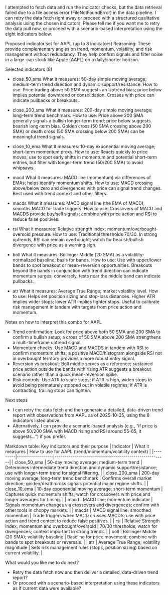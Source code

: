 I attempted to fetch data and run the indicator checks, but the data retrieval failed due to a file access error (FileNotFoundError) in the data pipeline. I can retry the data fetch right away or proceed with a structured qualitative analysis using the chosen indicators. Please tell me if you want me to retry the data pull now, or proceed with a scenario-based interpretation using the eight indicators below.

Proposed indicator set for AAPL (up to 8 indicators)
Reasoning: These provide complementary angles on trend, momentum, volatility, and risk management without redundancy. They help confirm signals and filter noise in a large-cap stock like Apple (AAPL) on a daily/shorter horizon.

Selected indicators (8)
- close_50_sma
  What it measures: 50-day simple moving average; medium-term trend direction and dynamic support/resistance.
  How to use: Price trading above 50 SMA suggests an Uptrend bias; price below implies potential downtrend or consolidation. Crosses with price can indicate pullbacks or breakouts.

- close_200_sma
  What it measures: 200-day simple moving average; long-term trend benchmark.
  How to use: Price above 200 SMA generally signals a bullish longer-term trend; price below suggests bearish long-term bias. Golden cross (50 SMA crossing above 200 SMA) or death cross (50 SMA crossing below 200 SMA) can be meaningful trend signals.

- close_10_ema
  What it measures: 10-day exponential moving average; short-term momentum proxy.
  How to use: Reacts quickly to price moves; use to spot early shifts in momentum and potential short-term entries, but filter with longer-term trend (50/200 SMA) to avoid whipsaws.

- macd
  What it measures: MACD line (momentum) via differences of EMAs; helps identify momentum shifts.
  How to use: MACD crossing above/below zero and divergences with price can signal trend changes. Best used with trend context and other filters.

- macds
  What it measures: MACD signal line (the EMA of MACD); smooths MACD for trade triggers.
  How to use: Crossovers of MACD and MACDS provide buy/sell signals; combine with price action and RSI to reduce false positives.

- rsi
  What it measures: Relative strength index; momentum/overbought-oversold pressure.
  How to use: Traditional thresholds 70/30. In strong uptrends, RSI can remain overbought; watch for bearish/bullish divergence with price as a warning sign.

- boll
  What it measures: Bollinger Middle (20 SMA) as a volatility-normalized baseline; basis for bands.
  How to use: Use with upper/lower bands to spot breakout or mean-reversion opportunities. Breakouts beyond the bands in conjunction with trend direction can indicate momentum surges; conversely, tests near the middle band can indicate pullbacks.

- atr
  What it measures: Average True Range; market volatility level.
  How to use: Helps set position sizing and stop-loss distances. Higher ATR implies wider stops; lower ATR implies tighter stops. Useful to calibrate risk management in tandem with targets from price action and momentum.

Notes on how to interpret this combo for AAPL
- Trend confirmation: Look for price above both 50 SMA and 200 SMA to confirm a bullish setup; a cross of 50 SMA above 200 SMA strengthens a multi-timeframe uptrend signal.
- Momentum checks: Use MACD and MACDS in tandem with RSI to confirm momentum shifts; a positive MACD/histogram alongside RSI not in overbought territory provides a more robust entry signal.
- Reversion vs breakout: Boll middle serves as a reference; sustained price action outside the bands with rising ATR suggests a breakout scenario rather than a quick mean-reversion spike.
- Risk controls: Use ATR to scale stops; if ATR is high, widen stops to avoid being prematurely stopped out in volatile regimes; if ATR is contracting, trailing stops can tighten.

Next steps
- I can retry the data fetch and then generate a detailed, data-driven trend report with observations from AAPL as of 2025-10-25, using the 8 indicators listed above.
- Alternatively, I can provide a scenario-based analysis (e.g., “if price is above 50/200 SMA with MACD rising and RSI around 55-65, it suggests…”) if you prefer.

Markdown table: Key indicators and their purpose
| Indicator | What it measures | How to use for AAPL (trend/momentum/volatility context) |
|---------|------------------|-------------------------------------------------------|
| close_50_sma | 50-day moving average; medium-term trend | Determines intermediate trend direction and dynamic support/resistance; use with longer-term trend for signal filtering. |
| close_200_sma | 200-day moving average; long-term trend benchmark | Confirms overall market direction; golden/death cross signals potential major regime shifts. |
| close_10_ema | 10-day exponential moving average; short-term momentum | Captures quick momentum shifts; watch for crossovers with price and longer averages for timing. |
| macd | MACD line; momentum indicator | Signals momentum changes via crossovers and divergences; confirm with other tools in choppy markets. |
| macds | MACD signal line; smoothed momentum | Trade triggers when MACD crosses MACDS; use with price action and trend context to reduce false positives. |
| rsi | Relative Strength Index; momentum and overbought/oversold | 70/30 thresholds; watch for divergences; context important in strong trends. |
| boll | Bollinger Middle (20 SMA); volatility baseline | Baseline for price movement; combine with bands to spot breakouts or reversals. |
| atr | Average True Range; volatility magnitude | Sets risk management rules (stops, position sizing) based on current volatility. |

What would you like me to do next?
- Retry the data fetch now and then deliver a detailed, data-driven trend report?
- Or proceed with a scenario-based interpretation using these indicators as if current data were available?
